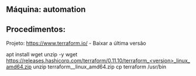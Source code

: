 Máquina: automation
-------------------

Procedimentos:
--------------

   Projeto: https://www.terraform.io/ - Baixar a última versão

   apt install wget unzip -y
   wget https://releases.hashicorp.com/terraform/0.11.10/terraform_<version>_linux_amd64.zip
   unzip terraform_<version>_linux_amd64.zip
   cp terraform /usr/bin
